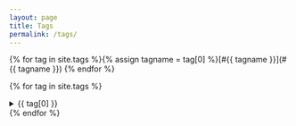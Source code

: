 ```yaml
---
layout: page
title: Tags
permalink: /tags/
---
```


{% for tag in site.tags %}{% assign tagname = tag[0] %}[#{{ tagname }}](#{{ tagname }}) {% endfor %}

{% for tag in site.tags %}
<details>
<summary>{{ tag[0] }}</summary>
{{ tag[1] | size }} posts
  {% for post in tag[1] %}
 - [{{ post.title }}]({% include relative %}{{ post.url }})
  {% endfor %}
</details>
{% endfor %}
